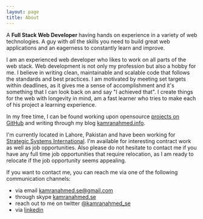 ```yaml
---
layout: page
title: About
---
```


A **Full Stack Web Developer** having hands on experience in a variety of web technologies. A guy with *all* the skills you need to build great web applications and an eagerness to constantly learn and improve. 

I am an experienced web developer who likes to work on all parts of the web stack. Web development is not only my profession but also a hobby for me. I believe in writing clean, maintainable and scalable code that follows the standards and best practices. I am motivated by meeting set targets within deadlines, as it gives me a sense of accomplishment and it's something that I can look back on and say "I achieved that". I create things for the web with longevity in mind, am a fast learner who tries to make each of his project a learning experience.

In my free time, I can be found working upon opensource [projects on GitHub](http://github.com/kamranahmedse) and writing through my blog [kamranahmed.info](http://kamranahmed.info).

I'm currently located in Lahore, Pakistan and have been working for [Strategic Systems International](http://ssidecisions.com). I'm available for interesting contract work as well as job opportunities. Also please do not hesitate to contact me if you have any full time job opportunities that require relocation, as I am ready to relocate if the job opportunity seems appealing.

If you want to contact me, you can reach me via one of the following communication channels:

- via email <a href="mailto:kamranahmed.se@gmail.com">kamranahmed.se@gmail.com</a>
- through skype <a href="skype:kamranahmed.se?add">kamranahmed.se</a>
- reach out to me on twitter [@kamranahmed_se](http://twitter.com/kamranahmed_se)
- via [linkedin](http://linkedin.com/in/kaamranahmed)
